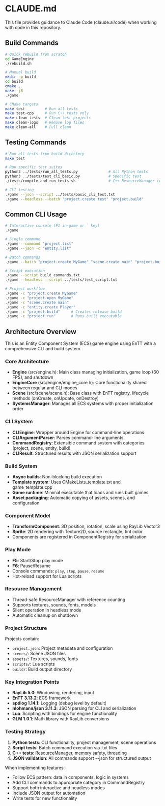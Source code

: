 # CLAUDE.md

This file provides guidance to Claude Code (claude.ai/code) when working with code in this repository.

## Build Commands

```bash
# Quick rebuild from scratch
cd GameEngine
./rebuild.sh

# Manual build
mkdir -p build
cd build
cmake ..
make -j8
./game

# CMake targets
make test         # Run all tests
make test-cpp     # Run C++ tests only
make clean-tests  # Clean test projects
make clean-logs   # Remove log files
make clean-all    # Full clean
```

## Testing Commands

```bash
# Run all tests from build directory
make test

# Run specific test suites
python3 ../tests/run_all_tests.py              # All Python tests
python3 ../tests/test_cli_basic.py             # Specific test
./tests/compile_and_run_tests.sh               # C++ ResourceManager tests

# CLI testing
./game --json --script ../tests/basic_cli_test.txt
./game --headless --batch "project.create test" "project.build"
```

## Common CLI Usage

```bash
# Interactive console (F1 in-game or ` key)
./game

# Single command
./game --command "project.list"
./game --json -c "entity.list"

# Batch commands
./game --batch "project.create MyGame" "scene.create main" "project.build"

# Script execution
./game --script build_commands.txt
./game --headless --script ../tests/test_script.txt

# Project workflow
./game -c "project.create MyGame"
./game -c "project.open MyGame"
./game -c "scene.create main"
./game -c "entity.create Player"
./game -c "project.build"     # Creates release build
./game -c "project.run"       # Runs built executable
```

## Architecture Overview

This is an Entity Component System (ECS) game engine using EnTT with a comprehensive CLI and build system.

### Core Architecture

- **Engine** (src/engine.h): Main class managing initialization, game loop (60 FPS), and shutdown
- **EngineCore** (src/engine/engine_core.h): Core functionality shared between regular and CLI modes
- **Scene** (src/scene/scene.h): Base class with EnTT registry, lifecycle methods (onCreate, onUpdate, onDestroy)
- **SystemsManager**: Manages all ECS systems with proper initialization order

### CLI System

- **CLIEngine**: Wrapper around Engine for command-line operations
- **CLIArgumentParser**: Parses command-line arguments
- **CommandRegistry**: Extensible command system with categories (project, scene, entity, build)
- **CLIResult**: Structured results with JSON serialization support

### Build System

- **Async builds**: Non-blocking build execution
- **Template system**: Uses CMakeLists_template.txt and game_template.cpp
- **Game runtime**: Minimal executable that loads and runs built games
- **Asset packaging**: Automatic copying of assets, scenes, and configuration

### Component Model

- **TransformComponent**: 3D position, rotation, scale using RayLib Vector3
- **Sprite**: 2D rendering with Texture2D, source rectangle, tint color
- Components are registered in ComponentRegistry for serialization

### Play Mode

- **F5**: Start/Stop play mode
- **F6**: Pause/Resume
- Console commands: `play`, `stop`, `pause`, `resume`
- Hot-reload support for Lua scripts

### Resource Management

- Thread-safe ResourceManager with reference counting
- Supports textures, sounds, fonts, models
- Silent operation in headless mode
- Automatic cleanup on shutdown

### Project Structure

Projects contain:
- `project.json`: Project metadata and configuration
- `scenes/`: Scene JSON files
- `assets/`: Textures, sounds, fonts
- `scripts/`: Lua scripts
- `build/`: Build output directory

### Key Integration Points

- **RayLib 5.0**: Windowing, rendering, input
- **EnTT 3.13.2**: ECS framework
- **spdlog 1.14.1**: Logging (debug level by default)
- **nlohmann/json 3.11.3**: JSON parsing for CLI and serialization
- **Lua**: Scripting with bindings for engine functionality
- **GLM 1.0.1**: Math library with RayLib conversions

### Testing Strategy

1. **Python tests**: CLI functionality, project management, scene operations
2. **Script tests**: Batch command execution via .txt files
3. **C++ tests**: ResourceManager, memory safety, threading
4. **JSON validation**: All commands support --json for structured output

When implementing features:
- Follow ECS pattern: data in components, logic in systems
- Add CLI commands to appropriate category in CommandRegistry
- Support both interactive and headless modes
- Include JSON output for automation
- Write tests for new functionality